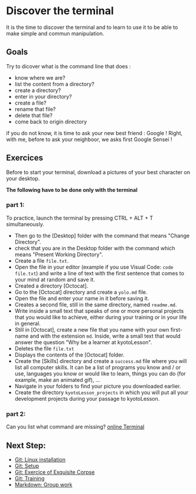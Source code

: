 # Discover the terminal

It is the time to discover the terminal and to learn to use it to be able to make simple and commun manipulation.

## Goals

Try to dicover what is the command line that does :
- know where we are?
- list the content from a directory?
- create a directory?
- enter in your directory?
- create a file?
- rename that file?
- delete that file?
- come back to origin directory


if you do not know, it is time to ask your new best friend : Google !
Right, with me, before to ask your neighboor, we asks first Google Sensei !

## Exercices

Before to start your terminal, download a pictures of your best character on your desktop.

**The following have to be done only with the terminal**

### part 1:

To practice, launch the terminal by pressing CTRL + ALT + T simultaneously.
- Then go to the [Desktop] folder with the command that means "Change Directory".
- check that you are in the Desktop folder with the command which means "Present Working Directory".
- Create a file `file.txt`.
- Open the file in your editor (example if you use Visual Code: `code file.txt`) and write a line of text with the first sentence that comes to your mind at random and save it.
- Created a directory [Octocat].
- Go to the [Octocat] directory and create a `yolo.md` file.
- Open the file and enter your name in it before saving it.
- Creates a second file, still in the same directory, named `readme.md`.
- Write inside a small text that speaks of one or more personal projects that you would like to achieve, either during your training or in your life in general.
- Still in [Octocat], create a new file that you name with your own first-name and with the extension `md`. Inside, write a small text that would answer the question "Why be a learner at kyotoLesson".
- Deletes the file `file.txt`
- Displays the contents of the [Octocat] folder.
- Create the [Skills] directory and create a `success.md` file where you will list all computer skills. It can be a list of programs you know and / or use, languages you know or would like to learn, things you can do (for example, make an animated gif), ...
- Navigate in your folders to find your picture you downloaded earlier.
- Create the directory `kyotoLesson_projects` in which you will put all your development projects during your passage to kyotoLesson.

### part 2:

Can you list what command are missing?
[online Terminal](https://web-terminal-e92cb.firebaseapp.com/)

## Next Step:
- [Git: Linux installation](00-terminal-git-markdown/git/installation.md)
- [Git: Setup](00-terminal-git-markdown/git/setup.md)
- [Git: Exercice of Exquisite Corpse](00-terminal-git-markdown/git/exquisite-corpse.md)
- [Git: Training](00-terminal-git-markdown/git/practice.md)
- [Markdown: Group work](00-terminal-git-markdown/markdown/group-work.md)
